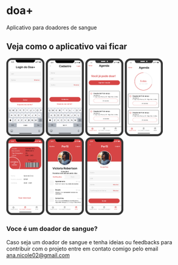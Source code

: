 # doa+
Aplicativo para doadores de sangue

## Veja como o aplicativo vai ficar
<p float="left">
<img src="./assets/login.png" alt="J" width="100"/>
<img src="./assets/cadastro.png" alt="J" width="100"/>
<img src="./assets/agenda1.png" alt="J" width="100"/>
<img src="./assets/agenda2.png" alt="J" width="100"/>
<img src="./assets/carteririnha.png" alt="J" width="100"/>
<img src="./assets/perfil.png" alt="J" width="100"/>
<img src="./assets/perfilEDIT.png" alt="J" width="100"/>
</p>


### Voce é um doador de sangue?
Caso seja um doador de sangue e tenha ideias ou feedbacks para contribuir com o projeto entre em contato comigo pelo email ana.nicole02@gmail.com